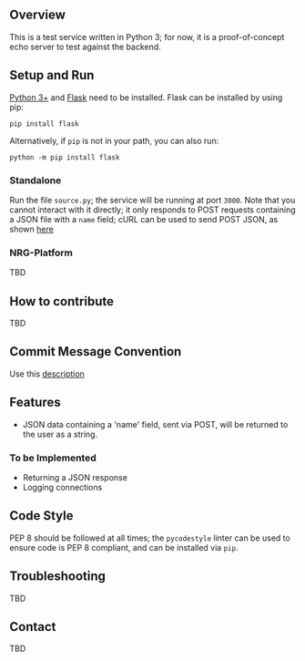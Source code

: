 ## Overview
This is a test service written in Python 3; for now, it is a proof-of-concept echo server to test against the backend.

## Setup and Run
[Python 3+](https://www.python.org/downloads/) and [Flask](https://palletsprojects.com/p/flask/) need to be installed. Flask can be installed by using pip:

    pip install flask

Alternatively, if `pip` is not in your path, you can also run:

    python -m pip install flask

### Standalone
Run the file `source.py`; the service will be running at port `3000`. Note that you cannot interact with it directly; it only responds to POST requests containing a JSON file with a `name` field; cURL can be used to send POST JSON, as shown [here](https://gist.github.com/subfuzion/08c5d85437d5d4f00e58#post-applicationjson)
### NRG-Platform
TBD
## How to contribute
TBD
## Commit Message Convention
Use this [description](https://gist.github.com/mithi/33b0e9426c6ba378807304dfb5e7d566)
## Features
- JSON data containing a 'name' field, sent via POST, will be returned to the user as a string.
### To be Implemented 
- Returning a JSON response
- Logging connections
## Code Style
PEP 8 should be followed at all times; the `pycodestyle` linter can be used to ensure code is PEP 8 compliant, and can be installed via `pip`.
## Troubleshooting
TBD
## Contact
TBD
